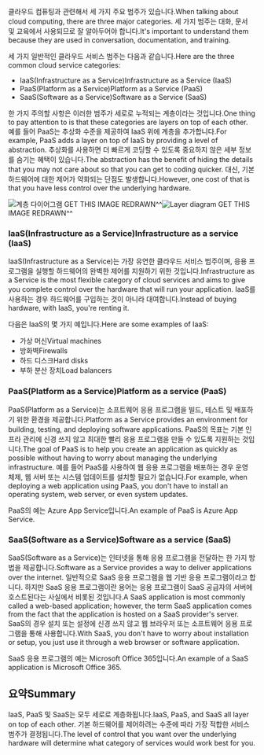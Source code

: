 <span data-ttu-id="0e07a-101">클라우드 컴퓨팅과 관련해서 세 가지 주요 범주가 있습니다.</span><span class="sxs-lookup"><span data-stu-id="0e07a-101">When talking about cloud computing, there are three major categories.</span></span> <span data-ttu-id="0e07a-102">세 가지 범주는 대화, 문서 및 교육에서 사용되므로 잘 알아두어야 합니다.</span><span class="sxs-lookup"><span data-stu-id="0e07a-102">It's important to understand them because they are used in conversation, documentation, and training.</span></span>

<span data-ttu-id="0e07a-103">세 가지 일반적인 클라우드 서비스 범주는 다음과 같습니다.</span><span class="sxs-lookup"><span data-stu-id="0e07a-103">Here are the three common cloud service categories:</span></span>

- <span data-ttu-id="0e07a-104">IaaS(Infrastructure as a Service)</span><span class="sxs-lookup"><span data-stu-id="0e07a-104">Infrastructure as a Service (IaaS)</span></span>
- <span data-ttu-id="0e07a-105">PaaS(Platform as a Service)</span><span class="sxs-lookup"><span data-stu-id="0e07a-105">Platform as a Service (PaaS)</span></span>
- <span data-ttu-id="0e07a-106">SaaS(Software as a Service)</span><span class="sxs-lookup"><span data-stu-id="0e07a-106">Software as a Service (SaaS)</span></span>

<span data-ttu-id="0e07a-107">한 가지 주의할 사항은 이러한 범주가 세로로 누적되는 계층이라는 것입니다.</span><span class="sxs-lookup"><span data-stu-id="0e07a-107">One thing to pay attention to is that these categories are layers on top of each other.</span></span> <span data-ttu-id="0e07a-108">예를 들어 PaaS는 추상화 수준을 제공하여 IaaS 위에 계층을 추가합니다.</span><span class="sxs-lookup"><span data-stu-id="0e07a-108">For example, PaaS adds a layer on top of IaaS by providing a level of abstraction.</span></span> <span data-ttu-id="0e07a-109">추상화를 사용하면 더 빠르게 코딩할 수 있도록 중요하지 않은 세부 정보를 숨기는 혜택이 있습니다.</span><span class="sxs-lookup"><span data-stu-id="0e07a-109">The abstraction has the benefit of hiding the details that you may not care about so that you can get to coding quicker.</span></span> <span data-ttu-id="0e07a-110">대신, 기본 하드웨어에 대한 제어가 약화되는 단점도 발생합니다.</span><span class="sxs-lookup"><span data-stu-id="0e07a-110">However, one cost of that is that you have less control over the underlying hardware.</span></span>

<span data-ttu-id="0e07a-111">![계층 다이어그램](../media-drafts/5-layer-diagram.jpg) GET THIS IMAGE REDRAWN^^</span><span class="sxs-lookup"><span data-stu-id="0e07a-111">![Layer diagram](../media-drafts/5-layer-diagram.jpg) GET THIS IMAGE REDRAWN^^</span></span>

### <a name="infrastructure-as-a-service-iaas"></a><span data-ttu-id="0e07a-112">IaaS(Infrastructure as a Service)</span><span class="sxs-lookup"><span data-stu-id="0e07a-112">Infrastructure as a service (IaaS)</span></span>

<span data-ttu-id="0e07a-113">IaaS(Infrastructure as a Service)는 가장 유연한 클라우드 서비스 범주이며, 응용 프로그램을 실행할 하드웨어의 완벽한 제어를 지원하기 위한 것입니다.</span><span class="sxs-lookup"><span data-stu-id="0e07a-113">Infrastructure as a Service is the most flexible category of cloud services and aims to give you complete control over the hardware that will run your application.</span></span> <span data-ttu-id="0e07a-114">IaaS를 사용하는 경우 하드웨어를 구입하는 것이 아니라 대여합니다.</span><span class="sxs-lookup"><span data-stu-id="0e07a-114">Instead of buying hardware, with IaaS, you're renting it.</span></span>

<span data-ttu-id="0e07a-115">다음은 IaaS의 몇 가지 예입니다.</span><span class="sxs-lookup"><span data-stu-id="0e07a-115">Here are some examples of IaaS:</span></span>

- <span data-ttu-id="0e07a-116">가상 머신</span><span class="sxs-lookup"><span data-stu-id="0e07a-116">Virtual machines</span></span>
- <span data-ttu-id="0e07a-117">방화벽</span><span class="sxs-lookup"><span data-stu-id="0e07a-117">Firewalls</span></span>
- <span data-ttu-id="0e07a-118">하드 디스크</span><span class="sxs-lookup"><span data-stu-id="0e07a-118">Hard disks</span></span>
- <span data-ttu-id="0e07a-119">부하 분산 장치</span><span class="sxs-lookup"><span data-stu-id="0e07a-119">Load balancers</span></span>

### <a name="platform-as-a-service-paas"></a><span data-ttu-id="0e07a-120">PaaS(Platform as a Service)</span><span class="sxs-lookup"><span data-stu-id="0e07a-120">Platform as a service (PaaS)</span></span>

<span data-ttu-id="0e07a-121">PaaS(Platform as a Service)는 소프트웨어 응용 프로그램을 빌드, 테스트 및 배포하기 위한 환경을 제공합니다.</span><span class="sxs-lookup"><span data-stu-id="0e07a-121">Platform as a Service provides an environment for building, testing, and deploying software applications.</span></span> <span data-ttu-id="0e07a-122">PaaS의 목표는 기본 인프라 관리에 신경 쓰지 않고 최대한 빨리 응용 프로그램을 만들 수 있도록 지원하는 것입니다.</span><span class="sxs-lookup"><span data-stu-id="0e07a-122">The goal of PaaS is to help you create an application as quickly as possible without having to worry about managing the underlying infrastructure.</span></span> <span data-ttu-id="0e07a-123">예를 들어 PaaS를 사용하여 웹 응용 프로그램을 배포하는 경우 운영 체제, 웹 서버 또는 시스템 업데이트를 설치할 필요가 없습니다.</span><span class="sxs-lookup"><span data-stu-id="0e07a-123">For example, when deploying a web application using PaaS, you don't have to install an operating system, web server, or even system updates.</span></span> 

<span data-ttu-id="0e07a-124">PaaS의 예는 Azure App Service입니다.</span><span class="sxs-lookup"><span data-stu-id="0e07a-124">An example of PaaS is Azure App Service.</span></span>

### <a name="software-as-a-service-saas"></a><span data-ttu-id="0e07a-125">SaaS(Software as a Service)</span><span class="sxs-lookup"><span data-stu-id="0e07a-125">Software as a service (SaaS)</span></span>

<span data-ttu-id="0e07a-126">SaaS(Software as a Service)는 인터넷을 통해 응용 프로그램을 전달하는 한 가지 방법을 제공합니다.</span><span class="sxs-lookup"><span data-stu-id="0e07a-126">Software as a Service provides a way to deliver applications over the internet.</span></span> <span data-ttu-id="0e07a-127">일반적으로 SaaS 응용 프로그램을 웹 기반 응용 프로그램이라고 합니다. 하지만 SaaS 응용 프로그램이란 용어는 응용 프로그램이 SaaS 공급자의 서버에 호스트된다는 사실에서 비롯된 것입니다.</span><span class="sxs-lookup"><span data-stu-id="0e07a-127">A SaaS application is most commonly called a web-based application; however, the term SaaS application comes from the fact that the application is hosted on a SaaS provider's server.</span></span> <span data-ttu-id="0e07a-128">SaaS의 경우 설치 또는 설정에 신경 쓰지 않고 웹 브라우저 또는 소프트웨어 응용 프로그램을 통해 사용합니다.</span><span class="sxs-lookup"><span data-stu-id="0e07a-128">With SaaS, you don't have to worry about installation or setup, you just use it through a web browser or software application.</span></span> 

<span data-ttu-id="0e07a-129">SaaS 응용 프로그램의 예는 Microsoft Office 365입니다.</span><span class="sxs-lookup"><span data-stu-id="0e07a-129">An example of a SaaS application is Microsoft Office 365.</span></span>

## <a name="summary"></a><span data-ttu-id="0e07a-130">요약</span><span class="sxs-lookup"><span data-stu-id="0e07a-130">Summary</span></span>

<span data-ttu-id="0e07a-131">IaaS, PaaS 및 SaaS는 모두 세로로 계층화됩니다.</span><span class="sxs-lookup"><span data-stu-id="0e07a-131">IaaS, PaaS, and SaaS all layer on top of each other.</span></span> <span data-ttu-id="0e07a-132">기본 하드웨어를 제어하려는 수준에 따라 가장 적합한 서비스 범주가 결정됩니다.</span><span class="sxs-lookup"><span data-stu-id="0e07a-132">The level of control that you want over the underlying hardware will determine what category of services would work best for you.</span></span>
